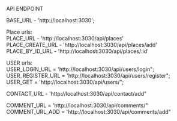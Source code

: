 API ENDPOINT

BASE_URL - 'http://localhost:3030';

Place urls:<br>
PLACE_URL - 'http://localhost:3030/api/places' <br>
PLACE_CREATE_URL - 'http://localhost:3030/api/places/add'<br>
PLACE_BY_ID_URL - 'http://localhost:3030/api/places/:id'<br>

USER urls: <br>
USER_LOGIN_URL = 'http://localhost:3030/api/users/login";<br>
USER_REGISTER_URL = 'http://localhost:3030/api/users/register";<br>
USER_GET = 'http://localhost:3030/api/users/";<br>

CONTACT_URL - 'http://localhost:3030/api/contact/add"<br>

COMMENT_URL = 'http://localhost:3030/api/comments/"<br>
COMMENT_URL_ADD = 'http://localhost:3030/api/comments/add"
